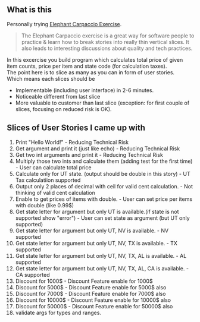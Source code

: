 ## What is this
Personally trying [Elephant Carpaccio Exercise](https://docs.google.com/document/d/1TCuuu-8Mm14oxsOnlk8DqfZAA1cvtYu9WGv67Yj_sSk/pub).

> The Elephant Carpaccio exercise is a great way for software people to practice & learn how to break stories into really thin vertical slices. It also leads to interesting discussions about quality and tech practices.

In this excercise you build program which calculates total price of given item counts, price per item and state code (for calculation taxes).  
The point here is to slice as many as you can in form of user stories.  
Which means each slices should be
- Implementable (including user interface) in 2-6 minutes.
- Noticeable different from last slice
- More valuable to customer than last slice (exception: for first couple of slices, focusing on reduced risk is OK).

## Slices of User Stories I came up with
1. Print "Hello World!" - Reducing Technical Risk
3. Get argument and print it (just like echo) - Reducing Technical Risk
4. Get two int arguments and print it - Reducing Technical Risk
5. Multiply those two ints and calculate them (adding test for the first time) - User can calculate total price
6. Calculate only for UT state. (output should be double in this story) - UT Tax calculatiion supported
7. Output only 2 places of decimal with ceil for valid cent calculation. - Not thinking of valid cent calculation
8. Enable to get prices of items with double. - User can set price per items with double (like 0.99$)
9. Get state letter for argument but only UT is available.(if state is not supported show "error") - User can set state as argument (but UT only supported)
10. Get state letter for argument but only UT, NV is available. - NV supported
11. Get state letter for argument but only UT, NV, TX is available. - TX supported
12. Get state letter for argument but only UT, NV, TX, AL is available. - AL supported
13. Get state letter for argument but only UT, NV, TX, AL, CA is available. - CA supported
14. Discount for 1000$ - Discount Feature enable for 1000$
15. Discount for 5000$ - Discount Feature enable for 5000$ also
16. Discount for 7000$ - Discount Feature enable for 7000$ also
17. Discount for 10000$ - Discount Feature enable for 10000$ also
18. Discount for 50000$ - Discount Feature enable for 50000$ also
19. validate args for types and ranges.
